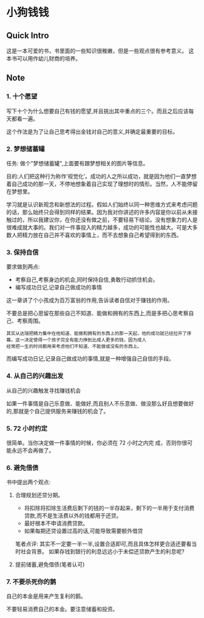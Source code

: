 # 小狗钱钱

## Quick Intro

这是一本可爱的书，书里面的一些知识很稚嫩，但是一些观点很有参考意义。
这本书可以用作幼儿财商的培养。

## Note

### 1. 十个愿望

写下十个为什么想要自己有钱的愿望,并且挑出其中重点的三个。而且之后应该每天都看一遍。

这个作法是为了让自己思考得出金钱对自己的意义,并确定最重要的目标。

### 2. 梦想储蓄罐

任务:
做个"梦想储蓄罐",上面要有跟梦想相关的图片等信息。

目的:人们把这种行为称作‘视觉化’。成功的人之所以成功，就是因为他们一直梦想着自己成功的那一天，不停地想象着自己实现了理想时的情形。当然，人不能停留在梦想里。

学习就是认识新观念和新想法的过程。假如人们始终以同一种思维方式来考虑问题的话，那么始终只会得到同样的结果。因为我对你讲述的许多内容是你以前从未接触过的，所以我建议你，在你还没有做之前，不要轻易下结论。没有想象力的人是很难成就大事的。我们对一件事投入的精力越多，成功的可能性也越大。可是大多数人把精力放在自己并不喜欢的事情上，而不去想象自己希望得到的东西。

### 3. 保持自信

要求做到两点:

- 考察自己,考察身边的机会,同时保持自信,勇敢行动抓住机会。
- 编写成功日记,记录自己做成功的事情

这一章讲了个小孩成为百万富翁的作用,告诉读者自信对于赚钱的作用。

不要总是把心思留在那些自己不知道、能做和拥有的东西上,而是多把心思考察自己、考察周围。

```
其实从达瑞把精力集中在他知道、能做和拥有的东西上的那一天起，他的成功就已经拉开了序幕。这一决定使得一个孩子完全有能力挣到比成人更多的钱，因为成人
经常把一生的时间都用来考虑他们不知道、不能做或没有的东西上。
```

而编写成功日记,记录自己做成功的事情,就是一种增强自己自信的手段。

### 4. 从自己的兴趣出发

从自己的兴趣触发寻找赚钱机会

如果一件事情是自己乐意做、能做好,而且别人不乐意做、做没那么好且想要做好的,那就是个自己提供服务来赚钱的机会了。

### 5. 72 小时约定

很简单。当你决定做一件事情的时候，你必须在 72 小时之内完
成，否则你很可能永远不会再做了。

### 6. 避免借债

书中提出两个观点:

1. 合理规划还贷分期。

   - 将扣除将扣除生活费后剩下的钱的一半存起来，剩下的一半用于支付消费贷款,而不是生活费以外的钱都用于还贷。
   - 最好根本不申请消费贷款。
   - 如果每期还贷设置过高的话,可能导致需要额外借贷

   笔者点评:
   其实不一定要一半一半,设置合适即可,而且具体怎样更合适还要看当时社会背景。
   如果存钱到银行的利息远远小于未偿还贷款产生的利息呢?
2. 提前储蓄,避免借债(笔者认可)

### 7. 不要杀死你的鹅

自己的本金是用来产生复利的鹅。

不要轻易消费自己的本金。要注意储蓄和投资。
